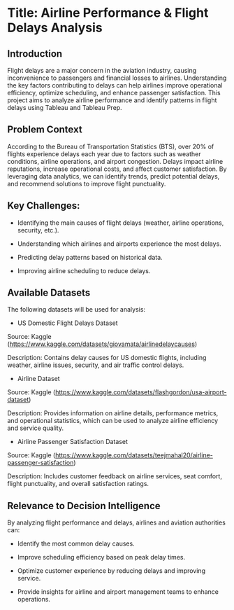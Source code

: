 # Title:  Airline Performance & Flight Delays Analysis

##  Introduction

Flight delays are a major concern in the aviation industry, causing inconvenience to passengers and financial losses to airlines. Understanding the key factors contributing to delays can help airlines improve operational efficiency, optimize scheduling, and enhance passenger satisfaction. This project aims to analyze airline performance and identify patterns in flight delays using Tableau and Tableau Prep.

## Problem Context
According to the Bureau of Transportation Statistics (BTS), over 20% of flights experience delays each year due to factors such as weather conditions, airline operations, and airport congestion. Delays impact airline reputations, increase operational costs, and affect customer satisfaction. By leveraging data analytics, we can identify trends, predict potential delays, and recommend solutions to improve flight punctuality.

## Key Challenges:
- Identifying the main causes of flight delays (weather, airline operations, security, etc.).

- Understanding which airlines and airports experience the most delays.

- Predicting delay patterns based on historical data.

- Improving airline scheduling to reduce delays.


## Available Datasets

The following datasets will be used for analysis:

- US Domestic Flight Delays Dataset

Source: Kaggle (https://www.kaggle.com/datasets/giovamata/airlinedelaycauses)

Description: Contains delay causes for US domestic flights, including weather, airline issues, security, and air traffic control delays.

- Airline Dataset

Source: Kaggle (https://www.kaggle.com/datasets/flashgordon/usa-airport-dataset)

Description: Provides information on airline details, performance metrics, and operational statistics, which can be used to analyze airline efficiency and service quality.

- Airline Passenger Satisfaction Dataset

Source: Kaggle (https://www.kaggle.com/datasets/teejmahal20/airline-passenger-satisfaction)

Description: Includes customer feedback on airline services, seat comfort, flight punctuality, and overall satisfaction ratings.

## Relevance to Decision Intelligence
By analyzing flight performance and delays, airlines and aviation authorities can:

- Identify the most common delay causes.

- Improve scheduling efficiency based on peak delay times.

- Optimize customer experience by reducing delays and improving service.

- Provide insights for airline and airport management teams to enhance operations.
